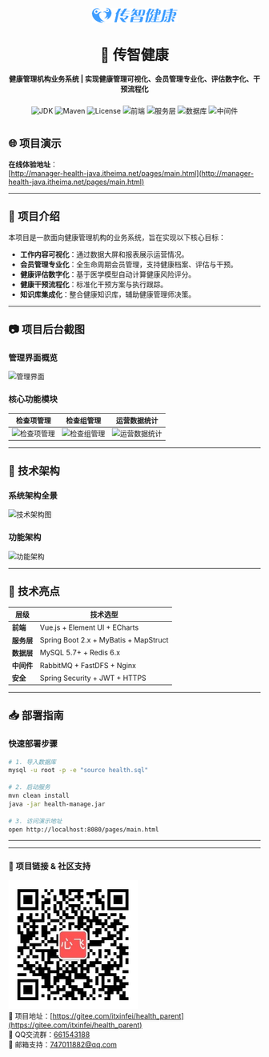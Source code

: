 
<div align="center">

![Logo](docs/Logo.png)

# 🏥 传智健康  
**健康管理机构业务系统 | 实现健康管理可视化、会员管理专业化、评估数字化、干预流程化**  

  <!-- 技术栈滚动徽章 -->
  <div style="white-space: nowrap; overflow-x: auto; padding: 10px 0;">
    <img alt="JDK" src="https://img.shields.io/badge/JDK-1.8%2B-brightgreen">
    <img alt="Maven" src="https://img.shields.io/badge/maven-3.6.3%2B-yellowgreen">
    <img alt="License" src="https://img.shields.io/badge/license-Apache-green">
    <img alt="前端" src="https://img.shields.io/badge/前端-Vue.js%20+%20Element%20UI-blueviolet">
    <img alt="服务层" src="https://img.shields.io/badge/服务层-Spring%20Boot%20+%20MyBatis-orange">
    <img alt="数据库" src="https://img.shields.io/badge/数据库-MySQL%208.0%20+%20Redis-yellowgreen">
    <img alt="中间件" src="https://img.shields.io/badge/中间件-RabbitMQ%20+%20Nginx-blue">
  </div>
</div>



## 🌐 项目演示  
**在线体验地址**：  
[http://manager-health-java.itheima.net/pages/main.html](http://manager-health-java.itheima.net/pages/main.html)

---

## 📌 项目介绍  
本项目是一款面向健康管理机构的业务系统，旨在实现以下核心目标：  
- **工作内容可视化**：通过数据大屏和报表展示运营情况。  
- **会员管理专业化**：全生命周期会员管理，支持健康档案、评估与干预。  
- **健康评估数字化**：基于医学模型自动计算健康风险评分。  
- **健康干预流程化**：标准化干预方案与执行跟踪。  
- **知识库集成化**：整合健康知识库，辅助健康管理师决策。  

---

## 📷 项目后台截图  
### 管理界面概览  
![管理界面](https://broadscope-dialogue-new.oss-cn-beijing.aliyuncs.com/output/20250516/212e4ebbbd380ee958574a6289f57ef0.png?Expires=1778903766&OSSAccessKeyId=LTAI5tL97mBYzVcjkG1cUyin&Signature=6Lin8QGpHZaFz3GbqbQMD7JQVCI%3D)  

### 核心功能模块  
| 检查项管理 | 检查组管理 | 运营数据统计 |
|------------|------------|--------------|
| ![检查项管理](https://broadscope-dialogue-new.oss-cn-beijing.aliyuncs.com/output/20250516/cfd9d39edc84b0f9ed0523345c88cc07.png?Expires=1778903766&OSSAccessKeyId=LTAI5tL97mBYzVcjkG1cUyin&Signature=T%2FW%2FHK%2BVSMqnKSWAX73D7XouPbU%3D) | ![检查组管理](https://broadscope-dialogue-new.oss-cn-beijing.aliyuncs.com/output/20250516/4d37c2ea76e415ac3b382eb5b715fc04.png?Expires=1778903766&OSSAccessKeyId=LTAI5tL97mBYzVcjkG1cUyin&Signature=RJ6dIdk38mzkpURSPWZuyVfMzRI%3D) | ![运营数据统计](https://broadscope-dialogue-new.oss-cn-beijing.aliyuncs.com/output/20250516/554e285ffde5d2b990fc7d4da597b973.png?Expires=1778903766&OSSAccessKeyId=LTAI5tL97mBYzVcjkG1cUyin&Signature=duKpqLOjIdMe1nJhXEUDrieU9u8%3D) |

---

## 📐 技术架构  
### 系统架构全景  
![技术架构图](https://broadscope-dialogue-new.oss-cn-beijing.aliyuncs.com/output/20250516/28022534dcd0f73ef5a4cad89402efa2.png?Expires=1778903767&OSSAccessKeyId=LTAI5tL97mBYzVcjkG1cUyin&Signature=ooZnJvX36JL%2B9rNC%2BCq%2BDsa6X9k%3D)  

### 功能架构  
![功能架构](https://broadscope-dialogue-new.oss-cn-beijing.aliyuncs.com/output/20250516/e935eba7763a9c46e42a8b7c14850ba7.png?Expires=1778903767&OSSAccessKeyId=LTAI5tL97mBYzVcjkG1cUyin&Signature=CngMRXDjbg9RRAMV%2FhMX3LxEZkA%3D)  

---

## 🧰 技术亮点  
| 层级         | 技术选型                                                                 |
|--------------|--------------------------------------------------------------------------|
| **前端**     | Vue.js + Element UI + ECharts                                             |
| **服务层**   | Spring Boot 2.x + MyBatis + MapStruct                                     |
| **数据层**   | MySQL 5.7+ + Redis 6.x                                                    |
| **中间件**   | RabbitMQ + FastDFS + Nginx                                                |
| **安全**     | Spring Security + JWT + HTTPS                                             |

---

## 📥 部署指南  
### 快速部署步骤  
```bash
# 1. 导入数据库
mysql -u root -p -e "source health.sql"

# 2. 启动服务
mvn clean install
java -jar health-manage.jar

# 3. 访问演示地址
open http://localhost:8080/pages/main.html
```

---

---
### 🔗 项目链接 & 社区支持  
![微信公众号二维码](docs/心飞为你飞.jpg)  
🚀 项目地址：[https://gitee.com/itxinfei/health_parent](https://gitee.com/itxinfei/health_parent)  
👥 QQ交流群：[661543188](https://qm.qq.com/cgi-bin/qm/qr?k=gNgch-wCkfUu-QbI7DZSudrax2BN7vY0&jump_from=webapi&authKey=QHSRnxQvu+h5S3AXGn/DSHrVPiFQAYEk6bSlCE1lS276SFjQAUagV4FG7bHf0OSM)  
📧 邮箱支持：[747011882@qq.com](http://mail.qq.com/cgi-bin/qm_share?t=qm_mailme&email=f0hLSE9OTkdHTT8ODlEcEBI)  

